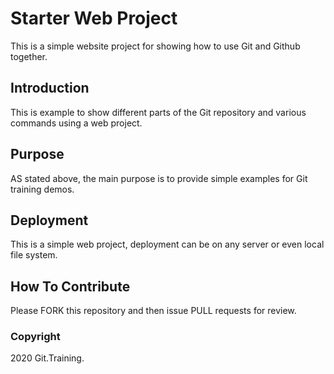 # Starter Web Project

This is a simple website project for showing how to use Git and Github together.
## Introduction

This is example to show different parts of the Git repository and various commands using a web project.

## Purpose

AS stated above, the main purpose is to provide simple examples for Git training demos.

## Deployment

This is a simple web project, deployment can be on any server or even local file system.

## How To Contribute

Please FORK this repository and then issue PULL requests for review.

### Copyright

2020 Git.Training.
